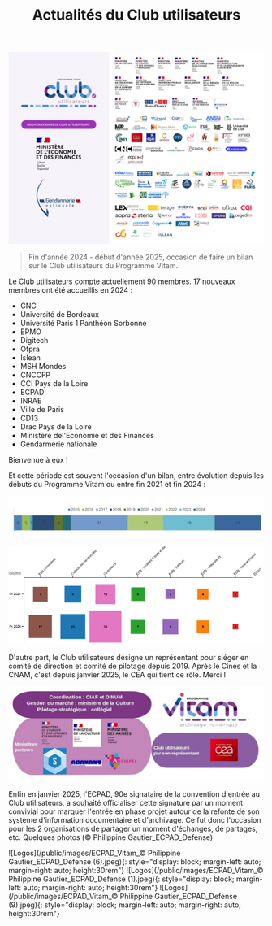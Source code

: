 ﻿---
layout: post
title: Actualités du Club utilisateurs
---

![Logos](/public/images/Clubutilisateurs_202412.png)
> Fin d'année 2024 - début d'année 2025, occasion de faire un bilan sur le Club utilisateurs du Programme Vitam.

Le [Club utilisateurs](https://www.programmevitam.fr/pages/presentation/pres_acteurs_club/) compte actuellement 90 membres. 17 nouveaux membres ont été accueillis en 2024 :
- CNC
- Université de Bordeaux
- Université Paris 1 Panthéon Sorbonne
- EPMO
- Digitech
- Ofpra
- Islean
- MSH Mondes
- CNCCFP
- CCI Pays de la Loire
- ECPAD
- INRAE
- Ville de Paris
- CD13
- Drac Pays de la Loire
- Ministère del'Economie et des Finances
- Gendarmerie nationale

Bienvenue à eux !

Et cette période est souvent l'occasion d'un bilan, entre évolution depuis les débuts du Programme Vitam ou entre fin 2021 et fin 2024 :

![Logos](/public/images/Club_utilisateurs_evolution.png)

![Logos](/public/images/Clubutilisateurs_evol_2021_2024.png)


D'autre part, le Club utilisateurs désigne un représentant pour siéger en comité de direction et comité de pilotage depuis 2019. Après le Cines et la CNAM, c'est depuis janvier 2025, le CEA qui tient ce rôle.
Merci !

![Logos](/public/images/202501_gouvernance_MAC.jpg)

Enfin en janvier 2025, l'ECPAD, 90e signataire de la convention d'entrée au Club utilisateurs, a souhaité officialiser cette signature par un moment convivial pour marquer l'entrée en phase projet autour de la refonte de son système d'information documentaire et d'archivage. Ce fut donc l'occasion pour les 2 organisations de partager un moment d'échanges, de partages, etc. 
Quelques photos (© Philippine Gautier_ECPAD_Defense)

![Logos](/public/images/ECPAD_Vitam_© Philippine Gautier_ECPAD_Defense (6).jpeg){: style="display: block; margin-left: auto; margin-right: auto; height:30rem"} ![Logos](/public/images/ECPAD_Vitam_© Philippine Gautier_ECPAD_Defense (1).jpeg){: style="display: block; margin-left: auto; margin-right: auto; height:30rem"}  ![Logos](/public/images/ECPAD_Vitam_© Philippine Gautier_ECPAD_Defense (9).jpeg){: style="display: block; margin-left: auto; margin-right: auto; height:30rem"} 